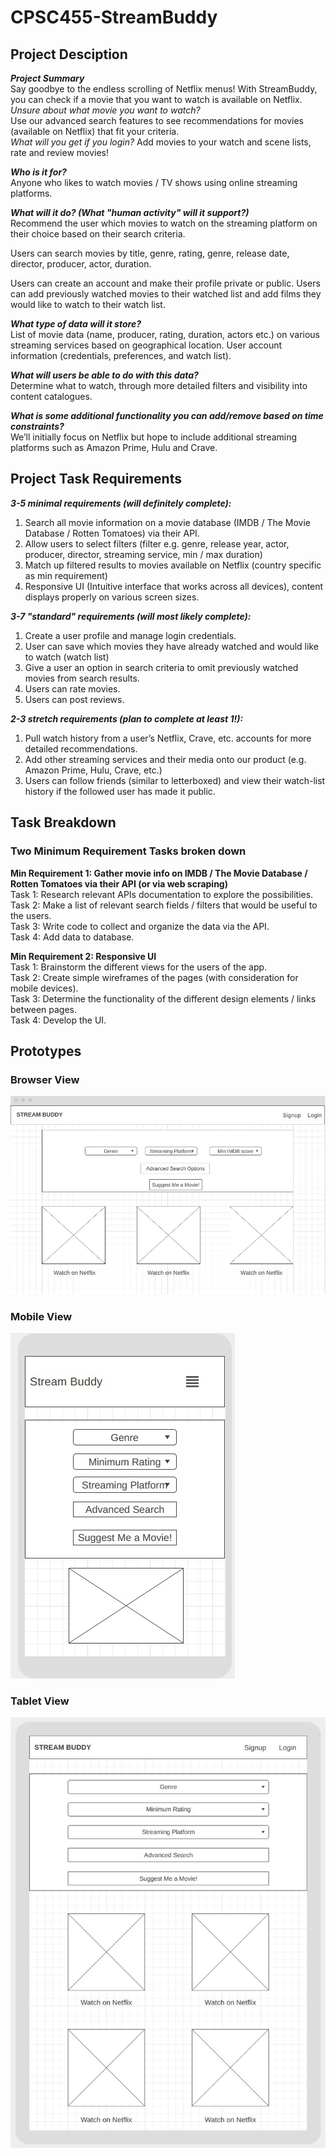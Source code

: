# CPSC455-StreamBuddy

## Project Desciption

***Project Summary***<br /> 
Say goodbye to the endless scrolling of Netflix menus! With StreamBuddy, you can check if a movie that you want to watch is available on Netflix. <br/>
_Unsure about what movie you want to watch?_<br/>
Use our advanced search features to see recommendations for movies (available on Netflix) that fit your criteria.<br/>
_What will you get if you login?_
Add movies to your watch and scene lists, rate and review movies!<br />

***Who is it for?***  
Anyone who likes to watch movies / TV shows using online streaming platforms.

***What will it do? (What "human activity" will it support?)***  
Recommend the user which movies to watch on the streaming platform on their choice based on their search criteria. 

Users can search movies by title, genre, rating, genre, release date, director, producer, actor, duration.

Users can create an account and make their profile private or public. Users can add previously watched movies to their watched list and add films they would like to watch to their watch list. 

***What type of data will it store?***  
List of movie data (name, producer, rating, duration, actors etc.) on various streaming services based on geographical location.
User account information (credentials, preferences, and watch list).

***What will users be able to do with this data?***  
Determine what to watch, through more detailed filters and visibility into content catalogues. 

***What is some additional functionality you can add/remove based on time constraints?***  
We’ll initially focus on Netflix but hope to include additional streaming platforms such as Amazon Prime, Hulu and Crave. 


## Project Task Requirements
***3-5 minimal requirements (will definitely complete):***  
1. Search all movie information on a movie database (IMDB / The Movie Database / Rotten Tomatoes) via their API.
2. Allow users to select filters (filter e.g. genre, release year, actor, producer, director, streaming service, min / max duration)
3. Match up filtered results to movies available on Netflix (country specific as min requirement)
4. Responsive UI (Intuitive interface that works across all devices), content displays properly on various screen sizes.
  
***3-7 "standard" requirements (will most likely complete):***  
1. Create a user profile and manage login credentials.
2. User can save which movies they have already watched and would like to watch (watch list)
3. Give a user an option in search criteria to omit previously watched movies from search results.
4. Users can rate movies.
5. Users can post reviews.

***2-3 stretch requirements (plan to complete at least 1!):***  
1. Pull watch history from a user’s Netflix, Crave, etc. accounts for more detailed recommendations.
2. Add other streaming services and their media onto our product (e.g. Amazon Prime, Hulu, Crave, etc.)
3. Users can follow friends (similar to letterboxed) and view their watch-list history if the followed user has made it public.


## Task Breakdown
### Two Minimum Requirement Tasks broken down

**Min Requirement 1: Gather movie info on IMDB / The Movie Database / Rotten Tomatoes via their API (or via web scraping)**  
Task 1: Research relevant  APIs documentation to explore the possibilities.  
Task 2: Make a list of relevant search fields / filters that would be useful to the users.  
Task 3: Write code to collect and organize the data via the API.  
Task 4: Add data to database.

**Min Requirement 2: Responsive UI**  
Task 1: Brainstorm the different views for the users of the app.  
Task 2: Create simple wireframes of the pages (with consideration for mobile devices).  
Task 3: Determine the functionality of the different design elements / links between pages.  
Task 4: Develop the UI.


## Prototypes

### Browser View
![](/images/browser-desktop.jpg)

### Mobile View
![](/images/mobile.jpg)

### Tablet View
![](/images/tablet.jpg)
